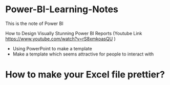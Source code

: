 # Power-BI-Learning-Notes


This is the note of Power BI


How to Design Visually Stunning Power BI Reports (Youtube Link https://www.youtube.com/watch?v=rS8xmkoasQU )  

- Using PowerPoint to make a template
- Make a template which seems attractive for people to interact with



# How to make your Excel file prettier? 
